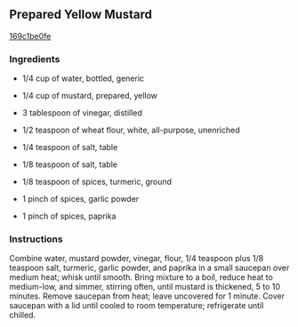 ## Prepared Yellow Mustard

[169c1be0fe](http://allrecipes.com/recipe/prepared-yellow-mustard/)

### Ingredients

 - 1/4 cup of water, bottled, generic

 - 1/4 cup of mustard, prepared, yellow

 - 3 tablespoon of vinegar, distilled

 - 1/2 teaspoon of wheat flour, white, all-purpose, unenriched

 - 1/4 teaspoon of salt, table

 - 1/8 teaspoon of salt, table

 - 1/8 teaspoon of spices, turmeric, ground

 - 1 pinch of spices, garlic powder

 - 1 pinch of spices, paprika

### Instructions

Combine water, mustard powder, vinegar, flour, 1/4 teaspoon plus 1/8 teaspoon salt, turmeric, garlic powder, and paprika in a small saucepan over medium heat; whisk until smooth. Bring mixture to a boil, reduce heat to medium-low, and simmer, stirring often, until mustard is thickened, 5 to 10 minutes. Remove saucepan from heat; leave uncovered for 1 minute. Cover saucepan with a lid until cooled to room temperature; refrigerate until chilled.